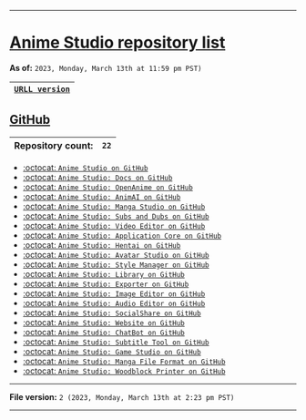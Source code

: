 
***

# [Anime Studio repository list](/REPOLIST.md)

**As of:** `2023, Monday, March 13th at 11:59 pm PST)`

| [`URLL version`](/REPOLIST.urll) |
|---|

## [GitHub](https://github.com/)

| **Repository count:** | `22` |
|---|---|

- [:octocat: `Anime Studio on GitHub`](https://github.com/seanpm2001/Anime_Studio/)
- [:octocat: `Anime Studio: Docs on GitHub`](https://github.com/seanpm2001/Anime_Studio_Docs/)
- [:octocat: `Anime Studio: OpenAnime on GitHub`](https://github.com/seanpm2001/Anime_Studio_OpenAnime/) 
- [:octocat: `Anime Studio: AnimAI on GitHub`](https://github.com/seanpm2001/Anime_Studio_AnimAI/)
- [:octocat: `Anime Studio: Manga Studio on GitHub`](https://github.com/seanpm2001/Anime_Studio_Manga-Studio/)
- [:octocat: `Anime Studio: Subs and Dubs on GitHub`](https://github.com/seanpm2001/Anime_Studio_Subs-and-Dubs/)
- [:octocat: `Anime Studio: Video Editor on GitHub`](https://github.com/seanpm2001/Anime_Studio_Video-Editor/)
- [:octocat: `Anime Studio: Application Core on GitHub`](https://github.com/seanpm2001/Anime_Studio_ApplicationCore/)
- [:octocat: `Anime Studio: Hentai on GitHub`](https://github.com/seanpm2001/Anime_Studio_Hentai/)
- [:octocat: `Anime Studio: Avatar Studio on GitHub`](https://github.com/seanpm2001/Anime_Studio_AvatarStudio/)
- [:octocat: `Anime Studio: Style Manager on GitHub`](https://github.com/seanpm2001/Anime_Studio_StyleManager/)
- [:octocat: `Anime Studio: Library on GitHub`](https://github.com/seanpm2001/Anime_Studio_Library/)
- [:octocat: `Anime Studio: Exporter on GitHub`](https://github.com/seanpm2001/Anime_Studio_Exporter/)
- [:octocat: `Anime Studio: Image Editor on GitHub`](https://github.com/seanpm2001/Anime_Studio_Image-Editor/)
- [:octocat: `Anime Studio: Audio Editor on GitHub`](https://github.com/seanpm2001/Anime_Studio_Audio-Editor/)
- [:octocat: `Anime Studio: SocialShare on GitHub`](https://github.com/seanpm2001/Anime_Studio_SocialShare/)
- [:octocat: `Anime Studio: Website on GitHub`](https://github.com/seanpm2001/Anime_Studio_Website/)
- [:octocat: `Anime Studio: ChatBot on GitHub`](https://github.com/seanpm2001/Anime_Studio_ChatBot/)
- [:octocat: `Anime Studio: Subtitle Tool on GitHub`](https://github.com/seanpm2001/Anime_Studio_SubtitleTool/)
- [:octocat: `Anime Studio: Game Studio on GitHub`](https://github.com/seanpm2001/Anime_Studio_Game-Studio/)
- [:octocat: `Anime Studio: Manga File Format on GitHub`](https://github.com/seanpm2001/Anime_Studio_Manga-File-Format/)
- [:octocat: `Anime Studio: Woodblock Printer on GitHub`](https://github.com/seanpm2001/Anime_Studio_Woodblock_Printer/)

***

**File version:** `2 (2023, Monday, March 13th at 2:23 pm PST)`

***

